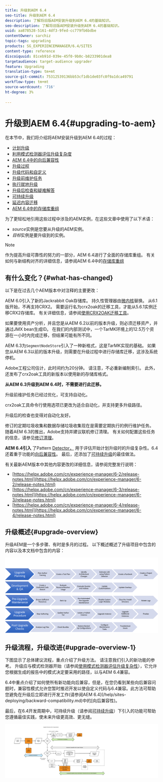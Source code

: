 ```yaml
---
title: 升级到AEM 6.4
seo-title: 升级到AEM 6.4
description: 了解将旧版AEM安装升级到AEM 6.4的基础知识。
seo-description: 了解将旧版AEM安装升级到AEM 6.4的基础知识。
uuid: aa878528-5161-4df3-9fed-cc779fb6bdbe
contentOwner: sarchiz
topic-tags: upgrading
products: SG_EXPERIENCEMANAGER/6.4/SITES
content-type: reference
discoiquuid: 81ceb91d-039e-45f0-9b0c-b8233901dea8
targetaudience: target-audience upgrader
feature: Upgrading
translation-type: tm+mt
source-git-commit: 75312539136bb53cf1db1de03fc0f9a1dca49791
workflow-type: tm+mt
source-wordcount: '716'
ht-degree: 3%

---
```



# 升级到AEM 6.4{#upgrading-to-aem}

在本节中，我们将介绍将AEM安装升级到AEM 6.4的过程：

* [计划升级](/help/sites-deploying/upgrade-planning.md)
* [利用模式检测器评估升级复杂度](/help/sites-deploying/pattern-detector.md)
* [AEM 6.4中的向后兼容性](/help/sites-deploying/backward-compatibility.md)
* [升级过程](/help/sites-deploying/upgrade-procedure.md)
* [升级代码和自定义](/help/sites-deploying/upgrading-code-and-customizations.md)
* [升级前维护任务](/help/sites-deploying/pre-upgrade-maintenance-tasks.md)
* [执行就地升级](/help/sites-deploying/in-place-upgrade.md)
* [升级后检查和疑难解答](/help/sites-deploying/post-upgrade-checks-and-troubleshooting.md)
* [可持续升级](/help/sites-deploying/sustainable-upgrades.md)
* [延迟内容迁移](/help/sites-deploying/lazy-content-migration.md)
* [AEM 6.4中的存储库重组](/help/sites-deploying/repository-restructuring.md)

为了更轻松地引用这些过程中涉及的AEM实例，在这些文章中使用了以下术语：

* *source*&#x200B;实例是您要从升级的AEM实例。
* *目标*&#x200B;实例是要升级到的实例。

>[!NOTE]
>
>作为提高升级可靠性的努力的一部分，AEM 6.4进行了全面的存储库重组。 有关如何与新结构对齐的详细信息，请参阅AEM 6.4中的[存储库重组](/help/sites-deploying/repository-restructuring.md)

## 有什么变化？{#what-has-changed}

以下是在过去几个AEM版本中对注释的主要更改：

AEM 6.0引入了新的Jackrabbit Oak存储库。 持久性管理器由[微内核](/help/sites-deploying/recommended-deploys.md)替换。 从6.1版开始，不再支持CRX2。 需要运行名为crx2oak的迁移工具，才能从5.6.1实例迁移CRX2存储库。 有关详细信息，请参阅[使用CRX2OAK迁移工具](/help/sites-deploying/using-crx2oak.md)。

如果要使用资产分析，并且您是从AEM 6.2以前的版本升级，则必须迁移资产，并通过JMX bean生成ID。 在我们的内部测试中，一个TarMK环境上的12.5万个资源在一小时内完成迁移，但结果可能有所不同。

AEM 6.3为`SegmentNodeStore`引入了一种新格式，这是TarMK实现的基础。 如果您从AEM 6.3以前的版本升级，则需要在升级过程中进行存储库迁移，这涉及系统停机。

Adobe工程公司估计，此时间约为20分钟。 请注意，不必重新编制索引。 此外，还发布了crx2oak工具的新版本以使用新的存储库格式。

**从AEM 6.3升级到AEM 6.4时，不需要进行此迁移。**

升级前维护任务已经过优化，可支持自动化。

crx2oak工具命令行使用选项已更改为适合自动化，并支持更多升级路径。

升级后的检查也变得对自动化友好。

修订的定期垃圾收集和数据存储垃圾收集现在是需要定期执行的例行维护任务。 随着AEM 6.3的推出，Adobe支持并建议联机修订清理。 有关如何配置这些任务的信息，请参见[修订清理](/help/sites-deploying/revision-cleanup.md)。

**AEM 6.4引入** 了Pattern  [Detector，](/help/sites-deploying/pattern-detector.md) 用于评估开始计划升级时的升级复杂性。6.4还着重于功能的[向后兼容性](/help/sites-deploying/backward-compatibility.md)。 最后，还添加了[可持续升级](/help/sites-deploying/sustainable-upgrades.md)的最佳做法。

有关最新AEM版本中其他内容更改的详细信息，请参阅完整发行说明：

* [https://helpx.adobe.com/cn/experience-manager/6-2/release-notes.html](https://helpx.adobe.com/cn/experience-manager/6-2/release-notes.html)
* [https://helpx.adobe.com/cn/experience-manager/6-3/release-notes.html](https://helpx.adobe.com/cn/experience-manager/6-3/release-notes.html)
* [https://helpx.adobe.com/cn/experience-manager/6-4/release-notes.html](https://helpx.adobe.com/cn/experience-manager/6-4/release-notes.html)

## 升级概述{#upgrade-overview}

升级AEM是一个多步骤、有时是多月的过程。 以下概述概述了升级项目中包含的内容以及本文档中包含的内容：

![screen_shot_2018-03-30at80708am](assets/screen_shot_2018-03-30at80708am.png)

## 升级流程，升级改进{#upgrade-overview-1}

下图显示了总体建议流程，重点介绍了升级方法。 请注意我们引入的新功能的参考。 升级应与模式检测器开始（请参阅[使用模式检测器评估升级复杂性](/help/sites-deploying/pattern-detector.md)），它允许您根据生成的报告中的模式决定要采用的路径，以与AEM 6.4兼容。

6.4中重点介绍了如何使所有新功能向后兼容，但是，在您仍看到某些向后兼容问题时，兼容性模式允许您暂时推迟开发以使自定义代码与6.4兼容。此方法可帮助您避免在升级后立即进行开发工作(请参阅AEM 6.4](/help/sites-deploying/backward-compatibility.md)中的[向后兼容性)。

最后，在6.4开发周期中，可持续升级（请参阅[可持续升级](/help/sites-deploying/sustainable-upgrades.md)）下引入的功能可帮助您遵循最佳实践，使未来升级更高效、更无缝。

![6_4_upgrade_overviewproftwork-newpage3](assets/6_4_upgrade_overviewflowchart-newpage3.png)

